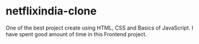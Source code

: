 # netflixindia-clone
One of the best project create using HTML, CSS and Basics of JavaScript. I have spent good amount of time in this Frontend project.
